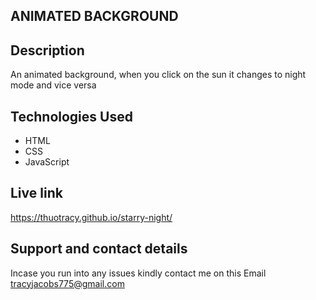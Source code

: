## ANIMATED BACKGROUND

## Description
An animated background, when you click on the sun it changes to night mode and vice versa
## Technologies Used
* HTML
* CSS
* JavaScript

## Live link
https://thuotracy.github.io/starry-night/

## Support and contact details
Incase you run into any issues kindly contact me on this Email tracyjacobs775@gmail.com
